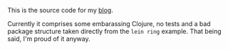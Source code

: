 This is the source code for my [blog](http://gentle-everglades-6703.herokuapp.com).

Currently it comprises some embarassing Clojure, no tests and a bad package structure taken directly from the `lein ring` example.  That being said, I'm proud of it anyway.
